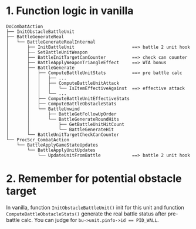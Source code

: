 # 1. Function logic in vanilla
```
DoCombatAction
├── InitObstacleBattleUnit
├── BattleGenerateReal
│   └── BattleGenerateRealInternal
│       ├── InitBattleUnit                      ==> battle 2 unit hook
│       ├── SetBattleUnitWeapon
│       ├── BattleInitTargetCanCounter          ==> check can counter
│       ├── BattleApplyWeaponTriangleEffect     ==> WTA bonus
│       ├── BattleGenerate
│       │   ├── ComputeBattleUnitStats          ==> pre battle calc
│       │   │   ├── ...
│       │   │   ├── ComputeBattleUnitAttack
│       │   │   │   └── IsItemEffectiveAgainst  ==> effective attack
│       │   │   └── ...
│       │   ├── ComputeBattleUnitEffectiveStats
│       │   ├── ComputeBattleObstacleStats
│       │   └── BattleUnwind
│       │       ├── BattleGetFollowUpOrder
│       │       └── BattleGenerateRoundHits
│       │           ├── GetBattleUnitHitCount
│       │           └── BattleGenerateHit
│       └── BattleUnitTargetCheckCanCounter
└── ProcScr_CombatAction
    └── BattleApplyGameStateUpdates
        └── BattleApplyUnitUpdates
            └── UpdateUnitFromBattle            ==> battle 2 unit hook
```

# 2. Remember for potential obstacle target
In vanilla, function `InitObstacleBattleUnit()` init for this unit and function `ComputeBattleObstacleStats()` generate the real battle status after pre-battle calc.
You can judge for `bu->unit.pinfo->id == PID_WALL`.
